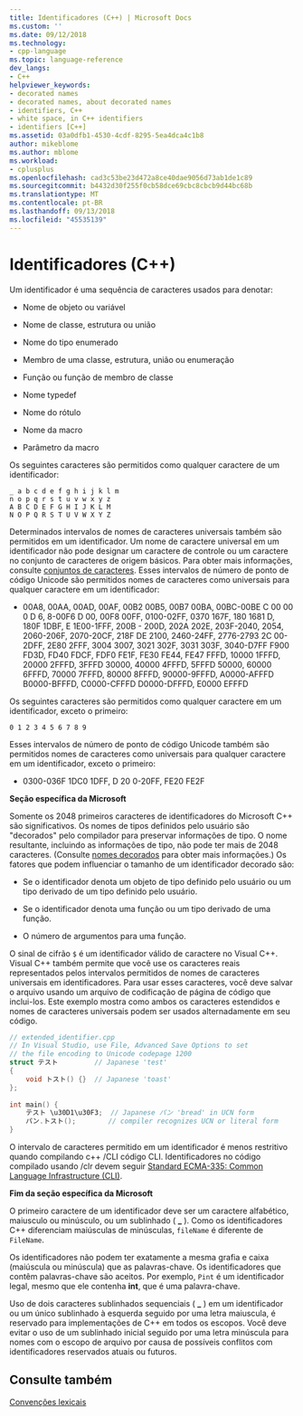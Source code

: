 ```yaml
---
title: Identificadores (C++) | Microsoft Docs
ms.custom: ''
ms.date: 09/12/2018
ms.technology:
- cpp-language
ms.topic: language-reference
dev_langs:
- C++
helpviewer_keywords:
- decorated names
- decorated names, about decorated names
- identifiers, C++
- white space, in C++ identifiers
- identifiers [C++]
ms.assetid: 03a0dfb1-4530-4cdf-8295-5ea4dca4c1b8
author: mikeblome
ms.author: mblome
ms.workload:
- cplusplus
ms.openlocfilehash: cad3c53be23d472a8ce40dae9056d73ab1de1c89
ms.sourcegitcommit: b4432d30f255f0cb58dce69cbc8cbcb9d44bc68b
ms.translationtype: MT
ms.contentlocale: pt-BR
ms.lasthandoff: 09/13/2018
ms.locfileid: "45535139"
---
```

# <a name="identifiers-c"></a>Identificadores (C++)
Um identificador é uma sequência de caracteres usados para denotar:  
  
-   Nome de objeto ou variável  
  
-   Nome de classe, estrutura ou união  
  
-   Nome do tipo enumerado  
  
-   Membro de uma classe, estrutura, união ou enumeração  
  
-   Função ou função de membro de classe  
  
-   Nome typedef  
  
-   Nome do rótulo  
  
-   Nome da macro  
  
-   Parâmetro da macro  
  
 Os seguintes caracteres são permitidos como qualquer caractere de um identificador:  
  
```  
_ a b c d e f g h i j k l m  
n o p q r s t u v w x y z  
A B C D E F G H I J K L M  
N O P Q R S T U V W X Y Z  
```  
  
 Determinados intervalos de nomes de caracteres universais também são permitidos em um identificador.  Um nome de caractere universal em um identificador não pode designar um caractere de controle ou um caractere no conjunto de caracteres de origem básicos. Para obter mais informações, consulte [conjuntos de caracteres](../cpp/character-sets.md). Esses intervalos de número de ponto de código Unicode são permitidos nomes de caracteres como universais para qualquer caractere em um identificador:  
  
-   00A8, 00AA, 00AD, 00AF, 00B2 00B5, 00B7 00BA, 00BC-00BE C 00 00 0 D 6, 8-00F6 D 00, 00F8 00FF, 0100-02FF, 0370 167F, 180 1681 D, 180F 1DBF, E 1E00-1FFF, 200B - 200D, 202A 202E, 203F-2040, 2054, 2060-206F, 2070-20CF, 218F DE 2100, 2460-24FF, 2776-2793 2C 00-2DFF, 2E80 2FFF, 3004 3007, 3021 302F, 3031 303F, 3040-D7FF F900 FD3D, FD40 FDCF, FDF0 FE1F, FE30 FE44, FE47 FFFD, 10000 1FFFD, 20000 2FFFD, 3FFFD 30000, 40000 4FFFD, 5FFFD 50000, 60000 6FFFD, 70000 7FFFD, 80000 8FFFD, 90000-9FFFD, A0000-AFFFD B0000-BFFFD, C0000-CFFFD D0000-DFFFD, E0000 EFFFD  
  
 Os seguintes caracteres são permitidos como qualquer caractere em um identificador, exceto o primeiro:  
  
```  
0 1 2 3 4 5 6 7 8 9  
```  
  
 Esses intervalos de número de ponto de código Unicode também são permitidos nomes de caracteres como universais para qualquer caractere em um identificador, exceto o primeiro:  
  
-   0300-036F 1DC0 1DFF, D 20 0-20FF, FE20 FE2F  
  
 **Seção específica da Microsoft**  
  
 Somente os 2048 primeiros caracteres de identificadores do Microsoft C++ são significativos. Os nomes de tipos definidos pelo usuário são "decorados" pelo compilador para preservar informações de tipo. O nome resultante, incluindo as informações de tipo, não pode ter mais de 2048 caracteres. (Consulte [nomes decorados](../build/reference/decorated-names.md) para obter mais informações.) Os fatores que podem influenciar o tamanho de um identificador decorado são:  
  
-   Se o identificador denota um objeto de tipo definido pelo usuário ou um tipo derivado de um tipo definido pelo usuário.  
  
-   Se o identificador denota uma função ou um tipo derivado de uma função.  
  
-   O número de argumentos para uma função.  
  
 O sinal de cifrão `$` é um identificador válido de caractere no Visual C++. Visual C++ também permite que você use os caracteres reais representados pelos intervalos permitidos de nomes de caracteres universais em identificadores. Para usar esses caracteres, você deve salvar o arquivo usando um arquivo de codificação de página de código que inclui-los.  Este exemplo mostra como ambos os caracteres estendidos e nomes de caracteres universais podem ser usados alternadamente em seu código.  
  
```cpp  
// extended_identifier.cpp  
// In Visual Studio, use File, Advanced Save Options to set  
// the file encoding to Unicode codepage 1200  
struct テスト         // Japanese 'test'  
{  
    void トスト() {}  // Japanese 'toast'  
};  
  
int main() {  
    テスト \u30D1\u30F3;  // Japanese パン 'bread' in UCN form  
    パン.トスト();        // compiler recognizes UCN or literal form  
}  
```  
  
 O intervalo de caracteres permitido em um identificador é menos restritivo quando compilando c++ /CLI código CLI. Identificadores no código compilado usando /clr devem seguir [Standard ECMA-335: Common Language Infrastructure (CLI)](http://www.ecma-international.org/publications/standards/Ecma-335.htm).  
  
 **Fim da seção específica da Microsoft**  
  
 O primeiro caractere de um identificador deve ser um caractere alfabético, maiusculo ou minúsculo, ou um sublinhado ( **_** ). Como os identificadores C++ diferenciam maiúsculas de minúsculas, `fileName` é diferente de `FileName`.  
  
 Os identificadores não podem ter exatamente a mesma grafia e caixa (maiúscula ou minúscula) que as palavras-chave. Os identificadores que contêm palavras-chave são aceitos. Por exemplo, `Pint` é um identificador legal, mesmo que ele contenha **int**, que é uma palavra-chave.  
  
 Uso de dois caracteres sublinhados sequenciais ( **_** ) em um identificador ou um único sublinhado à esquerda seguido por uma letra maiuscula, é reservado para implementações de C++ em todos os escopos. Você deve evitar o uso de um sublinhado inicial seguido por uma letra minúscula para nomes com o escopo de arquivo por causa de possíveis conflitos com identificadores reservados atuais ou futuros.  
  
## <a name="see-also"></a>Consulte também  
 [Convenções lexicais](../cpp/lexical-conventions.md)
